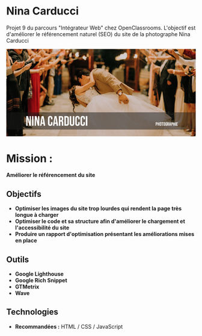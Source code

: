 # Nina Carducci 

Projet 9 du parcours "Intégrateur Web" chez OpenClassrooms.
L'objectif est d'améliorer le référencement naturel (SEO) du site de la photographe Nina Carducci

![screenshot du site](./assets/images/Nina-Carducci.png)

# Mission :
**Améliorer le référencement du site**

## Objectifs

- **Optimiser les images du site trop lourdes qui rendent la page très longue à charger**
- **Optimiser le code et sa structure afin d'améliorer le chargement et l'accessibilité du site**
- **Produire un rapport d'optimisation présentant les améliorations mises en place**

## Outils 
- **Google Lighthouse**
- **Google Rich Snippet**
- **GTMetrix**
- **Wave**

## Technologies
- **Recommandées :** HTML / CSS / JavaScript
